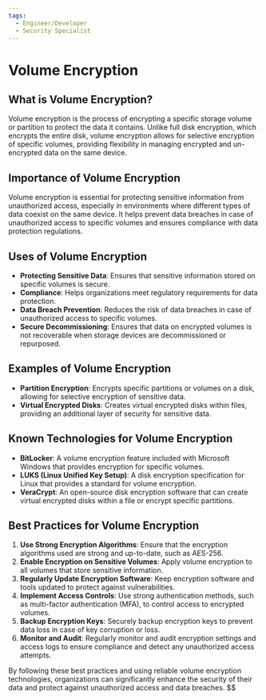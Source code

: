 ```yaml
---
tags:
  - Engineer/Developer
  - Security Specialist
---
```


# Volume Encryption

## What is Volume Encryption?

Volume encryption is the process of encrypting a specific storage volume or partition to protect the data it contains. Unlike full disk encryption, which encrypts the entire disk, volume encryption allows for selective encryption of specific volumes, providing flexibility in managing encrypted and un-encrypted data on the same device.

## Importance of Volume Encryption

Volume encryption is essential for protecting sensitive information from unauthorized access, especially in environments where different types of data coexist on the same device. It helps prevent data breaches in case of unauthorized access to specific volumes and ensures compliance with data protection regulations.

## Uses of Volume Encryption

- **Protecting Sensitive Data**: Ensures that sensitive information stored on specific volumes is secure.
- **Compliance**: Helps organizations meet regulatory requirements for data protection.
- **Data Breach Prevention**: Reduces the risk of data breaches in case of unauthorized access to specific volumes.
- **Secure Decommissioning**: Ensures that data on encrypted volumes is not recoverable when storage devices are decommissioned or repurposed.

## Examples of Volume Encryption

- **Partition Encryption**: Encrypts specific partitions or volumes on a disk, allowing for selective encryption of sensitive data.
- **Virtual Encrypted Disks**: Creates virtual encrypted disks within files, providing an additional layer of security for sensitive data.

## Known Technologies for Volume Encryption

- **BitLocker**: A volume encryption feature included with Microsoft Windows that provides encryption for specific volumes.
- **LUKS (Linux Unified Key Setup)**: A disk encryption specification for Linux that provides a standard for volume encryption.
- **VeraCrypt**: An open-source disk encryption software that can create virtual encrypted disks within a file or encrypt specific partitions.

## Best Practices for Volume Encryption

1. **Use Strong Encryption Algorithms**: Ensure that the encryption algorithms used are strong and up-to-date, such as AES-256.
2. **Enable Encryption on Sensitive Volumes**: Apply volume encryption to all volumes that store sensitive information.
3. **Regularly Update Encryption Software**: Keep encryption software and tools updated to protect against vulnerabilities.
4. **Implement Access Controls**: Use strong authentication methods, such as multi-factor authentication (MFA), to control access to encrypted volumes.
5. **Backup Encryption Keys**: Securely backup encryption keys to prevent data loss in case of key corruption or loss.
6. **Monitor and Audit**: Regularly monitor and audit encryption settings and access logs to ensure compliance and detect any unauthorized access attempts.

By following these best practices and using reliable volume encryption technologies, organizations can significantly enhance the security of their data and protect against unauthorized access and data breaches.
$$
